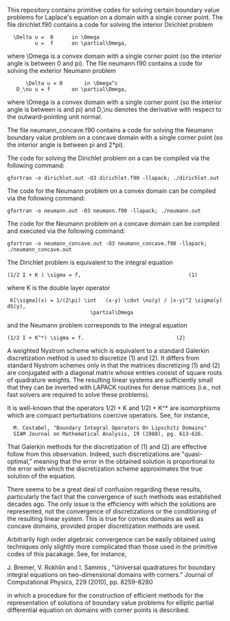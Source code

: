 This repository contains primitive codes for solving certain boundary
value problems for Laplace's equation on a domain with a single corner
point.  The file dirichlet.f90 contains a code for solving the interior
Dirichlet problem

	  \Delta u =  0      in \Omega
	         u =  f	     on \partial\Omega,

where \Omega is a convex domain with a single corner point (so the
interior angle  is between 0 and pi).   The file neumann.f90 contains
a code for solving  the exterior Neumann problem


          \Delta u = 0       in \Omega^c
	   D_\nu u = f       on \partial\Omega,

where \Omega is a convex domain with a single corner point 
(so the interior angle is between is and pi) and D_\nu denotes the derivative with
respect to the outward-pointing unit normal.

The file neumann_concave.f90 contains a code for solving the 
Neumann boundary value problem on a concave domain with a single corner
point (so the interior angle is between pi and 2*pi).

The code for solving the Dirichlet problem on a can be compiled via the
following command:
    
    gfortran -o dirichlet.out -O3 dirichlet.f90 -llapack; ./dirichlet.out

The code for the Neumann problem on a convex domain can be compiled
via the following command:

    gfortran -o neumann.out -O3 neumann.f90 -llapack; ./neumann.out

The code for the Neumann problem on a concave domain can be compiled
and executed via the following command:

    gfortran -o neumann_concave.out -O3 neumann_concave.f90 -llapack; ./neumann_concave.out

The Dirichlet problem is equivalent to the integral equation

    (1/2 I + K ) \sigma = f,                                   (1)

where K is the double layer operator


     K[\sigma](x) = 1/(2\pi) \int   (x-y) \cdot \nu(y) / |x-y|^2 \sigma(y) dS(y),
                               \partial\Omega

and the Neumann problem corresponds to the integral equation

	(1/2 I + K^*) \sigma = f.                              (2)

A weighted Nystrom scheme which is equivalent to a standard
Galerkin discretization method is used to discretize (1) and (2).
It differs from standard Nystrom schemes only in that the 
matrices discretizing (1) and (2) are conjugated with a diagonal
matrix whose entries consist of square roots of quadrature weights.
The resulting linear systems are sufficiently small that they can be 
inverted with LAPACK routines for dense matrices (i.e., not
fast solvers are required to solve these problems).

It is well-known that the operators 1/2I + K and 1/2I + K^* are
isomorphisms which are compact perturbations coercive operators.
See, for instance,

      M. Costabel, "Boundary Integral Operators On Lipschitz Domains"
      SIAM Journal on Mathematical Analysis, 19 (1988), pg. 613-626.

That Galerkin methods for the discretization of (1) and
(2) are effective follow from this observation.   Indeed, such discretizations 
are "quasi-optimal," meaning that the error in the obtained solution
is proportional to the error with which the discretization scheme 
approximates the true solution of the equation.

There seems to be a great deal of confusion regarding these results,
particularly the fact that the convergence of such methods was
established decades ago.  The only issue is the efficiency
with which the solutions are represented, not the convergence
of discretizations or the conditioning of the resulting
linear system.  This is true for convex domains as well as concave
domains, provided proper discretization methods are used.

Arbitrarily high order algebraic convergence can be easily obtained
using techniques only slightly more complicated than those used in
the primitive codes of this pacakage.  See, for instance,

  J. Bremer, V. Rokhlin and I. Sammis , "Universal quadratures for boundary 
  integral equations on two-dimensional domains with corners."
  Journal of Computational Physics, 229 (2010), pp. 8259-8280

in which a procedure for the construction of efficient  methods for 
the representation of  solutions of boundary value problems for
elliptic partial differential equation on domains with corner
points is described.
